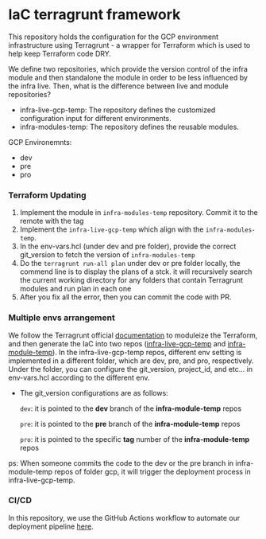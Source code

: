 # IaC terragrunt framework
This repository holds the configuration for the GCP environment infrastructure using Terragrunt - a wrapper for Terraform which is used to help keep Terraform code DRY. 

We define two repositories, which provide the version control of the infra module and then standalone the module in order to be less influenced by the infra live. Then, what is the difference between live and module repositories?

  - infra-live-gcp-temp: The repository defines the customized configuration input for different environments.
  - infra-modules-temp: The repository defines the reusable modules.

GCP Environemnts: 
  - dev
  - pre
  - pro

### Terraform Updating
1. Implement the module in `infra-modules-temp` repository. Commit it to the remote with the tag
2. Implement the `infra-live-gcp-temp` which align with the `infra-modules-temp`. 
3. In the env-vars.hcl (under dev and pre folder), provide the correct git_version to fetch the version of `infra-modules-temp`
4. Do the `terragrunt run-all plan` under dev or pre folder locally, the commend line is to display the plans of a stck. it will recursively search the current working directory for any folders that contain Terragrunt modules and run plan in each one
5. After you fix all the error, then you can commit the code with PR.

### Multiple envs arrangement
We follow the Terragrunt official [documentation](https://blog.gruntwork.io/how-to-create-reusable-infrastructure-with-terraform-modules-25526d65f73d) to moduleize the Terraform, and then generate the IaC into two repos ([infra-live-gcp-temp](https://github.com/pty41/infra-live-gcp-temp) and [infra-module-temp](https://github.com/pty41/infra-modules-temp)). In the infra-live-gcp-temp repos, different env setting is implemented in a different folder, which are dev, pre, and pro, respectively. Under the folder, you can configure the git_version, project_id, and etc... in env-vars.hcl according to the different env.
* The git_version configurations are as follows:

  `dev`: it is pointed to the **dev** branch of the **infra-module-temp** repos
  
  `pre`: it is pointed to the **pre** branch of the **infra-module-temp** repos
  
  `pro`: it is pointed to the specific **tag** number of the **infra-module-temp** repos

ps: When someone commits the code to the dev or the pre branch in infra-module-temp repos of folder gcp, it will trigger the deployment process in infra-live-gcp-temp.

### CI/CD
In this repository, we use the GitHub Actions workflow to automate our deployment pipeline [here](https://github.com/pty41/infra-live-gcp-temp/.github/workflows/cicd.yaml).
 
